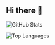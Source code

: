 ## Hi there 👋

![GitHub Stats](https://github-readme-stats.vercel.app/api?username=skapar&show_icons=true&theme=radical)

![Top Languages](https://github-readme-stats.vercel.app/api/top-langs/?username=skapar&layout=compact&theme=radical)

<!--
**Skapar/Skapar** is a ✨ _special_ ✨ repository because its `README.md` (this file) appears on your GitHub profile.

Here are some ideas to get you started:

- 🔭 I’m currently working on ...
- 🌱 I’m currently learning ...
- 👯 I’m looking to collaborate on ...
- 🤔 I’m looking for help with ...
- 💬 Ask me about ...
- 📫 How to reach me: ...
- 😄 Pronouns: ...
- ⚡ Fun fact: ...
-->
